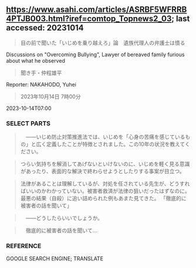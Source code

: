 

## https://www.asahi.com/articles/ASRBF5WFRRB4PTJB003.html?iref=comtop_Topnews2_03; last accessed: 20231014

> 目の前で聞いた「いじめを乗り越えろ」論　遺族代理人の弁護士は憤る

Discussions on "Overcoming Bullying", Lawyer of bereaved family furious about what he observed

> 聞き手・仲程雄平

Reporter: NAKAHODO, Yuhei

> 2023年10月14日 7時00分

2023-10-14T07:00

### SELECT PARTS

>　――いじめ防止対策推進法では、いじめを「心身の苦痛を感じているもの」と広く定義したことが特徴とされました。この10年の状況を教えてください。

> つらい気持ちを解消してあげないといけないのに、いじめを軽く見る意識があったり、表面的な解決で終わらせようとしたりする事案が目立つ。

> 法律があることは理解しているが、対処を任されている先生が、どうすればいいのかわかっていない。被害者救済が法律の狙いだったはずなのに。最悪の結果（自殺）に追い詰められた例もあまた見てきた。
「徹底的に被害者の話を聞いて」

>　――どうしたらいいでしょうか。

>　徹底的に被害者の話を聞いて…

### REFERENCE

GOOGLE SEARCH ENGINE; TRANSLATE
